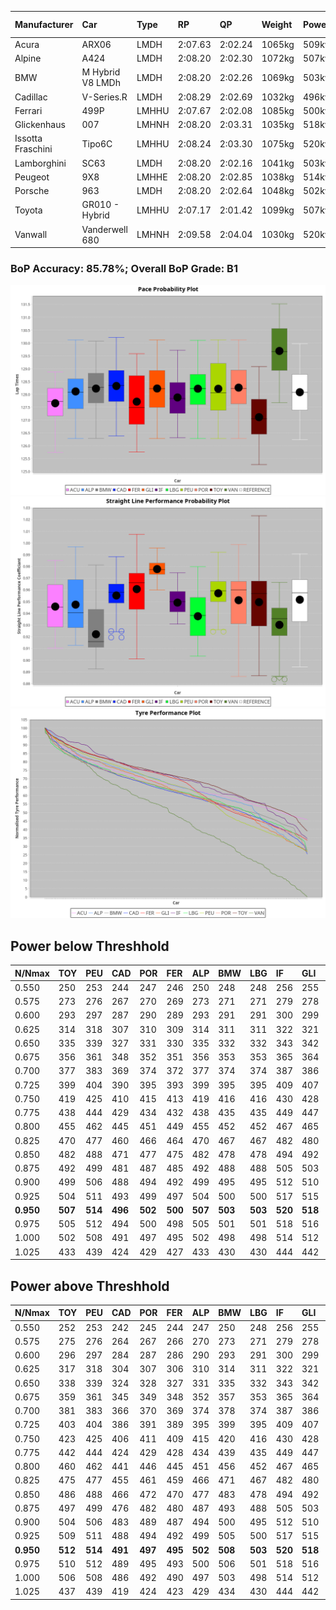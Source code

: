 |Manufacturer|Car|Type|RP|QP|Weight|Power¹|Threshhold|PINC|Power²|E/Stint|AVG Vmax|FDS|RDLC|L/Stint|BOP-Grade|ModelAccuracy|ModelPoints|Match%|
|:-|:-|:-|:-|:-|:-|:-|:-|:-|:-|:-|:-|:-|:-|:-|:-|:-|:-|:-|
|Acura|ARX06|LMDH|2:07.63|2:02.24|1065kg|509kw|210.0kph|-1%|504kw|902MJ|301.16kph|-|1.00|25|-D1|100.00%|995|65.23%|
|Alpine|A424|LMDH|2:08.20|2:02.30|1072kg|507kw|210.0kph|-1%|502kw|900MJ|301.03kph|-|0.99|25|~A1|81.46%|523|100.00%|
|BMW|M Hybrid V8 LMDh|LMDH|2:08.20|2:02.26|1069kg|503kw|210.0kph|1%|508kw|892MJ|297.32kph|-|1.00|25|~A1|98.60%|1690|100.00%|
|Cadillac|V-Series.R|LMDH|2:08.29|2:02.69|1032kg|496kw|210.0kph|-1%|491kw|869MJ|302.08kph|-|1.03|25|+A2|98.38%|1765|90.55%|
|Ferrari|499P|LMHHU|2:07.67|2:02.08|1085kg|500kw|210.0kph|-1%|495kw|883MJ|302.14kph|190kph|1.00|25|-B2|92.24%|2247|84.55%|
|Glickenhaus|007|LMHNH|2:08.20|2:03.31|1035kg|518kw|210.0kph|0%|518kw|912MJ|308.18kph|-|0.96|25|+B1|96.18%|554|87.35%|
|Issotta Fraschini|Tipo6C|LMHHU|2:08.24|2:03.30|1075kg|520kw|210.0kph|0%|520kw|922MJ|302.38kph|190kph|1.03|25|+A2|66.67%|96|93.00%|
|Lamborghini|SC63|LMDH|2:08.20|2:02.16|1041kg|503kw|210.0kph|0%|503kw|884MJ|300.48kph|-|1.05|25|+A2|96.77%|419|93.15%|
|Peugeot|9X8|LMHHE|2:08.20|2:02.85|1038kg|514kw|210.0kph|0%|514kw|906MJ|304.00kph|150kph|1.03|25|~A1|87.65%|1795|100.00%|
|Porsche|963|LMDH|2:08.20|2:02.64|1048kg|502kw|210.0kph|-1%|497kw|885MJ|302.11kph|-|1.02|25|~A1|96.81%|5438|100.00%|
|Toyota|GR010 - Hybrid|LMHHU|2:07.17|2:01.42|1099kg|507kw|210.0kph|1%|512kw|905MJ|300.95kph|190kph|1.00|25|-D2|86.04%|1751|64.33%|
|Vanwall|Vanderwell 680|LMHNH|2:09.58|2:04.04|1030kg|520kw|210.0kph|0%|520kw|901MJ|300.09kph|-|1.02|25|+E2|91.42%|501|51.17%|

### BoP Accuracy: 85.78%; Overall BoP Grade: B1
![PACECHART](./IMG/ACOMETHOD.png)
![STRAIGHTLINEPERFORMANCECHART](./IMG/ACOMETHOD_sp.png)
![TYREPERFORMANCECHART](./IMG/ACOMETHOD_tw.png)

## Power below Threshhold
|N/Nmax|TOY|PEU|CAD|POR|FER|ALP|BMW|LBG|IF|GLI|VAN|ACU|
|:-|:-|:-|:-|:-|:-|:-|:-|:-|:-|:-|:-|:-|
|0.550|250|253|244|247|246|250|248|248|256|255|256|251|
|0.575|273|276|267|270|269|273|271|271|279|278|279|274|
|0.600|293|297|287|290|289|293|291|291|300|299|300|294|
|0.625|314|318|307|310|309|314|311|311|322|321|322|315|
|0.650|335|339|327|331|330|335|332|332|343|342|343|336|
|0.675|356|361|348|352|351|356|353|353|365|364|365|357|
|0.700|377|383|369|374|372|377|374|374|387|386|387|379|
|0.725|399|404|390|395|393|399|395|395|409|407|409|400|
|0.750|419|425|410|415|413|419|416|416|430|428|430|421|
|0.775|438|444|429|434|432|438|435|435|449|447|449|440|
|0.800|455|462|445|451|449|455|452|452|467|465|467|457|
|0.825|470|477|460|466|464|470|467|467|482|480|482|472|
|0.850|482|488|471|477|475|482|478|478|494|492|494|484|
|0.875|492|499|481|487|485|492|488|488|505|503|505|494|
|0.900|499|506|488|494|492|499|495|495|512|510|512|501|
|0.925|504|511|493|499|497|504|500|500|517|515|517|506|
|**0.950**|**507**|**514**|**496**|**502**|**500**|**507**|**503**|**503**|**520**|**518**|**520**|**509**|
|0.975|505|512|494|500|498|505|501|501|518|516|518|507|
|1.000|502|508|491|497|495|502|498|498|514|512|514|504|
|1.025|433|439|424|429|427|433|430|430|444|442|444|435|

## Power above Threshhold
|N/Nmax|TOY|PEU|CAD|POR|FER|ALP|BMW|LBG|IF|GLI|VAN|ACU|
|:-|:-|:-|:-|:-|:-|:-|:-|:-|:-|:-|:-|:-|
|0.550|252|253|242|245|244|247|250|248|256|255|256|248|
|0.575|275|276|264|267|266|270|273|271|279|278|279|271|
|0.600|296|297|284|287|286|290|293|291|300|299|300|291|
|0.625|317|318|304|307|306|310|314|311|322|321|322|312|
|0.650|338|339|324|328|327|331|335|332|343|342|343|333|
|0.675|359|361|345|349|348|352|357|353|365|364|365|354|
|0.700|381|383|366|370|369|374|378|374|387|386|387|375|
|0.725|403|404|386|391|389|395|399|395|409|407|409|396|
|0.750|423|425|406|411|409|415|420|416|430|428|430|416|
|0.775|442|444|424|429|428|434|439|435|449|447|449|435|
|0.800|460|462|441|446|445|451|456|452|467|465|467|453|
|0.825|475|477|455|461|459|466|471|467|482|480|482|468|
|0.850|486|488|466|472|470|477|483|478|494|492|494|479|
|0.875|497|499|476|482|480|487|493|488|505|503|505|489|
|0.900|504|506|483|489|487|494|500|495|512|510|512|496|
|0.925|509|511|488|494|492|499|505|500|517|515|517|501|
|**0.950**|**512**|**514**|**491**|**497**|**495**|**502**|**508**|**503**|**520**|**518**|**520**|**504**|
|0.975|510|512|489|495|493|500|506|501|518|516|518|502|
|1.000|506|508|486|492|490|497|503|498|514|512|514|499|
|1.025|437|439|419|424|423|429|434|430|444|442|444|430|
